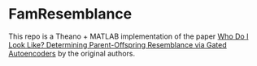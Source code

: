 # FamResemblance
This repo is a Theano + MATLAB implementation of the paper [Who Do I Look Like?
Determining Parent-Offspring Resemblance via Gated Autoencoders](https://www.cv-foundation.org/openaccess/content_cvpr_2014/papers/Dehghan_Who_Do_I_2014_CVPR_paper.pdf) by the original authors.
